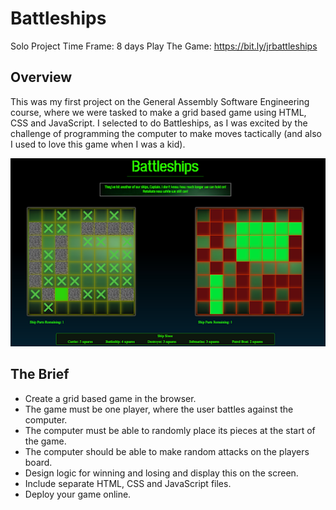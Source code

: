 # Battleships #

Solo Project
Time Frame: 8 days
Play The Game: https://bit.ly/jrbattleships

## Overview ##

This was my first project on the General Assembly Software Engineering course, where we were tasked to make a grid based game using HTML, CSS and JavaScript. I selected to do Battleships, as I was excited by the challenge of programming the computer to make moves tactically (and also I used to love this game when I was a kid).


![Screenshot of the finished product](./assets/readme_images/battleships.png)

## The Brief

* Create a grid based game in the browser.
* The game must be one player, where the user battles against the computer.
* The computer must be able to randomly place its pieces at the start of the game.
* The computer should be able to make random attacks on the players board.
* Design logic for winning and losing and display this on the screen.
* Include separate HTML, CSS and JavaScript files.
* Deploy your game online.



